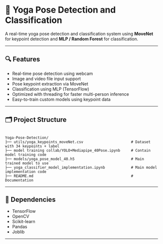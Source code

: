 # 🧘 Yoga Pose Detection and Classification

A real-time yoga pose detection and classification system using **MoveNet** for keypoint detection and **MLP / Random Forest** for classification.

---

## 🔍 Features

- Real-time pose detection using webcam
- Image and video file input support
- Pose keypoint extraction via MoveNet
- Classification using MLP (TensorFlow)
- Optimized with threading for faster multi-person inference
- Easy-to-train custom models using keypoint data

---

## 🗂️ Project Structure

```

Yoga-Pose-Detection/
├── utils/yoga_keypoints_moveNet.csv                      # Dataset with 34 keypoints + label
├── model training collab/YOLO+Mediapipe_40Pose.ipynb     # Contain model training code
├── models/yoga_pose_model_40.h5                          # Main trained model to use
├── yoga_classifier_model_implementation.ipynb            # Main model implementation code
├── README.md                                             # Documentation

````

---

## 📌 Dependencies

* TensorFlow
* OpenCV
* Scikit-learn
* Pandas
* Joblib

---

